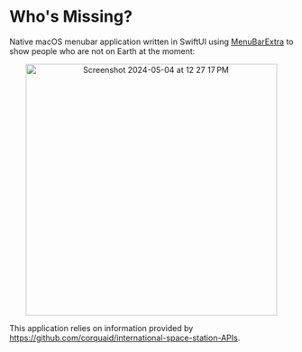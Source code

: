 # Who's Missing?

Native macOS menubar application written in SwiftUI using [MenuBarExtra](https://developer.apple.com/documentation/swiftui/menubarextra) to show people who are not on Earth at the moment:

<p align="center">
<img width="446" alt="Screenshot 2024-05-04 at 12 27 17 PM" src="https://github.com/menubar-apps/who-is-missing/assets/9363150/291404bb-09e5-44e3-89a9-37a3a09c9f9f">
</p>

This application relies on information provided by https://github.com/corquaid/international-space-station-APIs.
